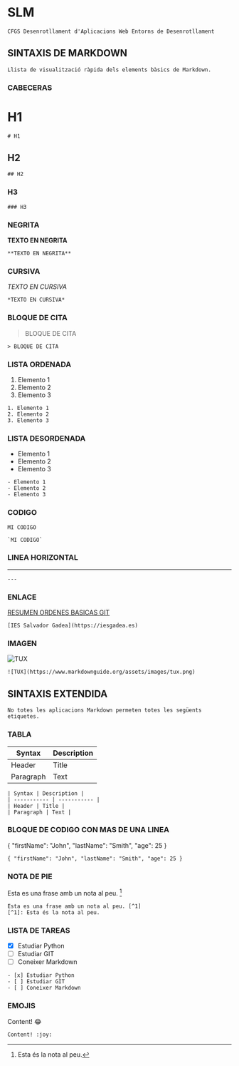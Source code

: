 # SLM

`CFGS Desenrotllament d'Aplicacions Web Entorns de Desenrotllament`

## SINTAXIS DE MARKDOWN

`Llista de visualització ràpida dels elements bàsics de Markdown.`

### CABECERAS

# H1

`# H1`

## H2

`## H2`

### H3

`### H3`

### NEGRITA

**TEXTO EN NEGRITA**

`**TEXTO EN NEGRITA**`

### CURSIVA

*TEXTO EN CURSIVA*

`*TEXTO EN CURSIVA*`

### BLOQUE DE CITA

> BLOQUE DE CITA

`> BLOQUE DE CITA`

### LISTA ORDENADA
1. Elemento 1
2. Elemento 2
3. Elemento 3

```
1. Elemento 1
2. Elemento 2
3. Elemento 3
```

### LISTA DESORDENADA
- Elemento 1
- Elemento 2
- Elemento 3

```
- Elemento 1
- Elemento 2
- Elemento 3
```

### CODIGO

`MI CODIGO`

```
`MI CODIGO`
```

### LINEA HORIZONTAL

---

`---`

### ENLACE

[RESUMEN ORDENES BASICAS GIT](https://github.com/slopmarz/slopezmarz/blob/main/git.md)

`[IES Salvador Gadea](https://iesgadea.es)`

### IMAGEN

![TUX](https://www.markdownguide.org/assets/images/tux.png)

`![TUX](https://www.markdownguide.org/assets/images/tux.png)`

## SINTAXIS EXTENDIDA

`No totes les aplicacions Markdown permeten totes les següents etiquetes.`

### TABLA
| Syntax | Description |
| ----------- | ----------- |
| Header | Title |
| Paragraph | Text |

```
| Syntax | Description |
| ----------- | ----------- |
| Header | Title |
| Paragraph | Text |
```

### BLOQUE DE CODIGO CON MAS DE UNA LINEA
{
  "firstName": "John",
  "lastName": "Smith",
  "age": 25
}

`{ "firstName": "John", "lastName": "Smith", "age": 25 }`

### NOTA DE PIE

Esta es una frase amb un nota al peu. [^1]
[^1]: Esta és la nota al peu.

```
Esta es una frase amb un nota al peu. [^1]
[^1]: Esta és la nota al peu.
```

### LISTA DE TAREAS

- [x] Estudiar Python
- [ ] Estudiar GIT
- [ ] Coneixer Markdown

```
- [x] Estudiar Python
- [ ] Estudiar GIT
- [ ] Coneixer Markdown
```

### EMOJIS

Content! :joy:

`Content! :joy:`
